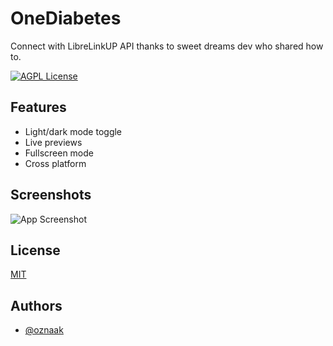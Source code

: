 
# OneDiabetes

Connect with LibreLinkUP API thanks to sweet dreams dev who shared how to.


[![AGPL License](https://img.shields.io/badge/license-AGPL-blue.svg)](/license.txt)


## Features

- Light/dark mode toggle
- Live previews
- Fullscreen mode
- Cross platform


## Screenshots

![App Screenshot](https://via.placeholder.com/468x300?text=App+Screenshot+Here)


## License

[MIT](https://choosealicense.com/licenses/mit/)


## Authors

- [@oznaak](https://www.github.com/oznaak)


